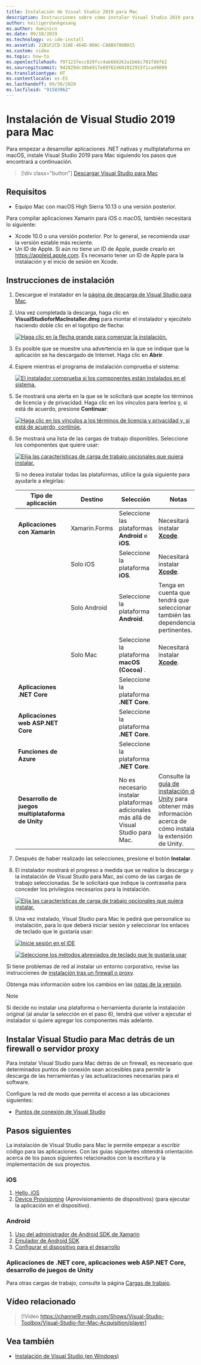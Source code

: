 ```yaml
---
title: Instalación de Visual Studio 2019 para Mac
description: Instrucciones sobre cómo instalar Visual Studio 2019 para Mac y los componentes adicionales necesarios para el desarrollo multiplataforma.
author: heiligerdankgesang
ms.author: dominicn
ms.date: 09/18/2019
ms.technology: vs-ide-install
ms.assetid: 22B1F2CD-32AE-464D-80AC-C8AB4786B015
ms.custom: video
ms.topic: how-to
ms.openlocfilehash: f971237ecc829fcc4ab660263a1b66c701f86f62
ms.sourcegitcommit: 9d2829dc30b6917e89762d602022915f1ca49089
ms.translationtype: HT
ms.contentlocale: es-ES
ms.lasthandoff: 09/30/2020
ms.locfileid: "91583962"
---
```

# <a name="install-visual-studio-2019-for-mac"></a>Instalación de Visual Studio 2019 para Mac

Para empezar a desarrollar aplicaciones .NET nativas y multiplataforma en macOS, instale Visual Studio 2019 para Mac siguiendo los pasos que encontrará a continuación.

 > [!div class="button"]
 > [Descargar Visual Studio para Mac](https://visualstudio.microsoft.com/vs/mac/)

## <a name="requirements"></a>Requisitos

- Equipo Mac con macOS High Sierra 10.13 o una versión posterior.

Para compilar aplicaciones Xamarin para iOS o macOS, también necesitará lo siguiente:

- Xcode 10.0 o una versión posterior. Por lo general, se recomienda usar la versión estable más reciente.
- Un ID de Apple. Si aún no tiene un ID de Apple, puede crearlo en https://appleid.apple.com. Es necesario tener un ID de Apple para la instalación y el inicio de sesión en Xcode.

## <a name="installation-instructions"></a>Instrucciones de instalación

1. Descargue el instalador en la [página de descarga de Visual Studio para Mac](https://visualstudio.microsoft.com/vs/mac/).
2. Una vez completada la descarga, haga clic en **VisualStudioforMacInstaller.dmg** para montar el instalador y ejecútelo haciendo doble clic en el logotipo de flecha:

    [![Haga clic en la flecha grande para comenzar la instalación.](media/install-installer-sml.png)](media/install-installer.png#lightbox)

3. Es posible que se muestre una advertencia en la que se indique que la aplicación se ha descargado de Internet. Haga clic en **Abrir**.
4. Espere mientras el programa de instalación comprueba el sistema:

    [![El instalador comprueba si los componentes están instalados en el sistema.](media/install-checking-sml.png)](media/install-checking.png#lightbox)

5. Se mostrará una alerta en la que se le solicitará que acepte los términos de licencia y de privacidad. Haga clic en los vínculos para leerlos y, si está de acuerdo, presione **Continuar**:

    [![Haga clic en los vínculos a los términos de licencia y privacidad y, si está de acuerdo, continúe.](media/install-privacy.png)](media/install-privacy.png#lightbox)

6. Se mostrará una lista de las cargas de trabajo disponibles. Seleccione los componentes que quiere usar:

    [![Elija las características de carga de trabajo opcionales que quiera instalar.](media/install-selection.png)](media/install-selection.png#lightbox)

   Si no desea instalar todas las plataformas, utilice la guía siguiente para ayudarle a elegirlas:

   |Tipo de aplicación  |Destino  |Selección  |Notas  |
   |---------|---------|---------|---------|
   |**Aplicaciones con Xamarin**| Xamarin.Forms|Seleccione las plataformas **Android** e **iOS**. |Necesitará instalar [**Xcode**](https://developer.apple.com/xcode/). |
   ||Solo iOS|Seleccione la plataforma **iOS**.|Necesitará instalar [**Xcode**](https://developer.apple.com/xcode/).|
   ||Solo Android|Seleccione la plataforma **Android**.|Tenga en cuenta que tendrá que seleccionar también las dependencias pertinentes.|
   ||Solo Mac|Seleccione la plataforma **macOS (Cocoa)** .|Necesitará instalar [**Xcode**](https://developer.apple.com/xcode/).|
   |**Aplicaciones .NET Core**|         |Seleccione la plataforma **.NET Core**.|         |
   |**Aplicaciones web ASP.NET Core**|         |Seleccione la plataforma **.NET Core**.|         |
   |**Funciones de Azure**|         |Seleccione la plataforma **.NET Core**.|         |
   |**Desarrollo de juegos multiplataforma de Unity**|         |No es necesario instalar plataformas adicionales más allá de Visual Studio para Mac.| Consulte la [guía de instalación de Unity](./setup-vsmac-tools-unity.md) para obtener más información acerca de cómo instalar la extensión de Unity.|

7. Después de haber realizado las selecciones, presione el botón **Instalar**.
8. El instalador mostrará el progreso a medida que se realice la descarga y la instalación de Visual Studio para Mac, así como de las cargas de trabajo seleccionadas. Se le solicitará que indique la contraseña para conceder los privilegios necesarios para la instalación.

    [![Elija las características de carga de trabajo opcionales que quiera instalar.](media/installation-progress.png)](media/installation-progress.png#lightbox)

9. Una vez instalado, Visual Studio para Mac le pedirá que personalice su instalación, para lo que deberá iniciar sesión y seleccionar los enlaces de teclado que le gustaría usar:

    [![Inicie sesión en el IDE](media/ide-tour-2019-start-signin.png)](media/ide-tour-2019-start-signin.png#lightbox)

    [![Seleccione los métodos abreviados de teclado que le gustaría usar](media/ide-tour-2019-keyboard-shortcut.png)](media/ide-tour-2019-keyboard-shortcut.png#lightbox)

Si tiene problemas de red al instalar un entorno corporativo, revise las instrucciones de [instalación tras un firewall o proxy](#install-visual-studio-for-mac-behind-a-firewall-or-proxy-server).

Obtenga más información sobre los cambios en las [notas de la versión](/visualstudio/releasenotes/vs2019-mac-relnotes).

> [!NOTE]
> Si decide no instalar una plataforma o herramienta durante la instalación original (al anular la selección en el paso 6), tendrá que volver a ejecutar el instalador si quiere agregar los componentes más adelante.

## <a name="install-visual-studio-for-mac-behind-a-firewall-or-proxy-server"></a>Instalar Visual Studio para Mac detrás de un firewall o servidor proxy

Para instalar Visual Studio para Mac detrás de un firewall, es necesario que determinados puntos de conexión sean accesibles para permitir la descarga de las herramientas y las actualizaciones necesarias para el software.

Configure la red de modo que permita el acceso a las ubicaciones siguientes:

- [Puntos de conexión de Visual Studio](./install-behind-a-firewall-or-proxy-server.md)

## <a name="next-steps"></a>Pasos siguientes

La instalación de Visual Studio para Mac le permite empezar a escribir código para las aplicaciones. Con las guías siguientes obtendrá orientación acerca de los pasos siguientes relacionados con la escritura y la implementación de sus proyectos.

### <a name="ios"></a>iOS

1. [Hello, iOS](https://developer.xamarin.com/guides/ios/getting_started/hello,_iOS/)
2. [Device Provisioning](https://developer.xamarin.com/guides/ios/getting_started/installation/device_provisioning) (Aprovisionamiento de dispositivos) (para ejecutar la aplicación en el dispositivo).

### <a name="android"></a>Android

1. [Uso del administrador de Android SDK de Xamarin](https://developer.xamarin.com/guides/android/getting_started/installation/android-sdk/?ide=xs)
2. [Emulador de Android SDK](https://developer.xamarin.com/guides/android/getting_started/installation/android-emulator/)
4. [Configurar el dispositivo para el desarrollo](https://developer.xamarin.com/guides/android/getting_started/installation/set_up_device_for_development/)

### <a name="net-core-apps-aspnet-core-web-apps-unity-game-development"></a>Aplicaciones de .NET core, aplicaciones web ASP.NET Core, desarrollo de juegos de Unity

Para otras cargas de trabajo, consulte la página [Cargas de trabajo](workloads.md).

## <a name="related-video"></a>Vídeo relacionado

> [!Video https://channel9.msdn.com/Shows/Visual-Studio-Toolbox/Visual-Studio-for-Mac-Acquisition/player]

## <a name="see-also"></a>Vea también

- [Instalación de Visual Studio (en Windows)](/visualstudio/install/install-visual-studio)